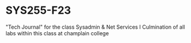 # SYS255-F23
"Tech Journal" for the class Sysadmin &amp; Net Services I 
Culmination of all labs within this class at champlain college
